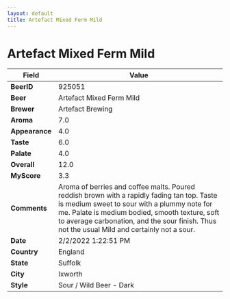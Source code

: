 ```yaml
---
layout: default
title: Artefact Mixed Ferm Mild
---
```


# Artefact Mixed Ferm Mild

| Field         | Value     |
|---------------|-----------|
| **BeerID** | 925051 |
| **Beer** | Artefact Mixed Ferm Mild |
| **Brewer** | Artefact Brewing |
| **Aroma** | 7.0 |
| **Appearance** | 4.0 |
| **Taste** | 6.0 |
| **Palate** | 4.0 |
| **Overall** | 12.0 |
| **MyScore** | 3.3 |
| **Comments** | Aroma of berries and coffee malts. Poured reddish brown with a rapidly fading tan top. Taste is medium sweet to sour with a plummy note for me. Palate is medium bodied, smooth texture, soft to average carbonation, and the sour finish. Thus not the usual Mild and certainly not a sour.  |
| **Date** | 2/2/2022 1:22:51 PM |
| **Country** | England |
| **State** | Suffolk |
| **City** | Ixworth |
| **Style** | Sour / Wild Beer - Dark |
